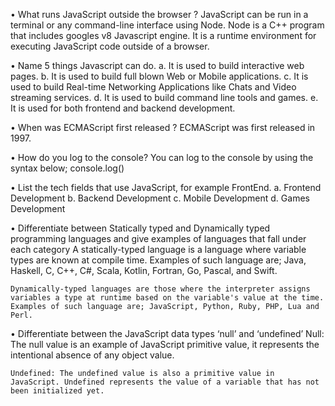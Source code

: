 • What runs JavaScript outside the browser ?
    JavaScript can be run in a terminal or any command-line interface using Node.
    Node is a C++ program that includes googles v8 Javascript engine. It is a runtime
    environment for executing JavaScript code outside of a browser.


• Name 5 things Javascript can do.
    a. It is used to build interactive web 
    pages.
    b. It is used to build full blown Web or 
    Mobile applications.
    c. It is used to build Real-time Networking Applications like Chats and Video 
    streaming services.
    d. It is used to build command line tools and games.
    e. It is used for both frontend and backend development.


• When was ECMAScript first released ?
    ECMAScript was first released in 1997.


• How do you log to the console?
    You can log to the console by using the syntax below;
    console.log()


• List the tech fields that use JavaScript, for example FrontEnd.
    a. Frontend Development
    b. Backend Development
    c. Mobile Development
    d. Games Development


• Differentiate between Statically typed and Dynamically typed programming languages and give examples of languages that fall under each category
    A statically-typed language is a language where variable types are known at compile time.
    Examples of such language are; Java, Haskell, C, C++, C#, Scala, Kotlin, Fortran, Go, Pascal, and Swift.

    Dynamically-typed languages are those where the interpreter assigns variables a type at runtime based on the variable's value at the time.
    Examples of such language are; JavaScript, Python, Ruby, PHP, Lua and Perl.


• Differentiate between the JavaScript data types ‘null’ and ‘undefined’
    Null: The null value is an example of JavaScript primitive value, it represents the intentional absence of any object value.

    Undefined: The undefined value is also a primitive value in JavaScript. Undefined represents the value of a variable that has not been initialized yet.